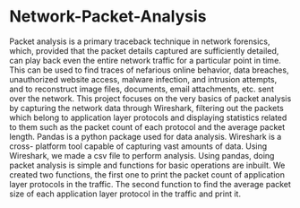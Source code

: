 # Network-Packet-Analysis
Packet analysis is a primary traceback technique in network forensics,
which, provided that the packet details captured are sufficiently
detailed, can play back even the entire network traffic for a particular
point in time. This can be used to find traces of nefarious online
behavior, data breaches, unauthorized website access, malware
infection, and intrusion attempts, and to reconstruct image files,
documents, email attachments, etc. sent over the network. This project
focuses on the very basics of packet analysis by capturing the network
data through Wireshark, filtering out the packets which belong to
application layer protocols and displaying statistics related to them
such as the packet count of each protocol and the average packet
length.
Pandas is a python package used for data analysis. Wireshark is a cross-
platform tool capable of capturing vast amounts of data. Using
Wireshark, we made a csv file to perform analysis. Using pandas, doing
packet analysis is simple and functions for basic operations are inbuilt.
We created two functions, the first one to print the packet count of
application layer protocols in the traffic. The second function to find the
average packet size of each application layer protocol in the traffic and
print it.
